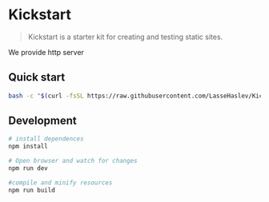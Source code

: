# Kickstart
> Kickstart is a starter kit for creating and testing static sites.

We provide http server

## Quick start
``` bash
bash -c "$(curl -fsSL https://raw.githubusercontent.com/LasseHaslev/Kickstart/master/install.sh)"
```

## Development
``` bash
# install dependences
npm install

# Open browser and watch for changes
npm run dev

#compile and minify resources
npm run build
```
